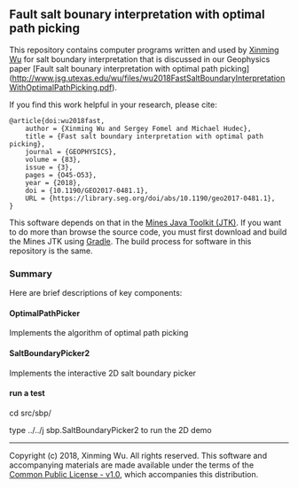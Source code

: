 ## Fault salt bounary interpretation with optimal path picking

This repository contains computer programs written and used by 
[Xinming Wu](http://www.jsg.utexas.edu/wu/) 
for salt boundary interpretation that is discussed in our Geophysics paper 
[Fault salt bounary interpretation with optimal path picking]
(http://www.jsg.utexas.edu/wu/files/wu2018FastSaltBoundaryInterpretationWithOptimalPathPicking.pdf).

If you find this work helpful in your research, please cite:

    @article{doi:wu2018fast,
        author = {Xinming Wu and Sergey Fomel and Michael Hudec},
        title = {Fast salt boundary interpretation with optimal path picking},
        journal = {GEOPHYSICS},
        volume = {83},
        issue = {3},
        pages = {O45-O53},
        year = {2018},
        doi = {10.1190/GEO2017-0481.1},
        URL = {https://library.seg.org/doi/abs/10.1190/geo2017-0481.1},
    }

This software depends on that in the [Mines Java Toolkit
(JTK)](https://github.com/dhale/jtk/). If you want to do more than browse the
source code, you must first download and build the Mines JTK using
[Gradle](http://www.gradle.org). The build process for software in
this repository is the same.

### Summary

Here are brief descriptions of key components:

#### OptimalPathPicker
Implements the algorithm of optimal path picking

#### SaltBoundaryPicker2
Implements the interactive 2D salt boundary picker

#### run a test
cd src/sbp/

type ../../j sbp.SaltBoundaryPicker2 to run the 2D demo


---
Copyright (c) 2018, Xinming Wu. All rights reserved.
This software and accompanying materials are made available under the terms of
the [Common Public License - v1.0](http://www.eclipse.org/legal/cpl-v10.html),
which accompanies this distribution.
